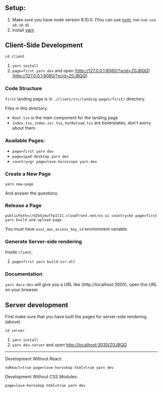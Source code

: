 ## Setup:

1. Make sure you have node version 8.10.0. (You can use [nvm](https://github.com/creationix/nvm), run `nvm use v8.10.0`)
2. Install [yarn](https://yarnpkg.com/en/)

## Client-Side Development

`cd client`

1. `yarn install`
2. `page=first yarn dev` and open [http://127.0.0.1:8080/?xcid=Z0JBQQ](http://127.0.0.1:8080/?xcid=Z0JBQQ)


### Code Structure

`first` landing page is in `./client/src/landing-pages/first/` directory.

Files in this directory:

* `Root.tsx` is the main component for the landing page
* `index.tsx`, `index.ssr.tsx`, `hotReload.tsx` are boilerplates, don't worry about them.

### Available Pages:

* `page=first yarn dev`
* `page=ipad-desktop yarn dev`
* `country=gr page=love-horoscope yarn dev`
  
### Create a New Page

```
yarn new-page
```

And answer the questions.

### Release a Page

```
publicPath=//d2b4jmuffp1l21.cloudfront.net/os-ui country=ke page=first yarn build-and-upload-page
```

You must have `osui_aws_access_key_id` environment variable.

### Generate Server-side rendering

Inside `client`,

1. `page=first yarn build:ssr:all`

### Documentation

`yarn docz:dev` will give you a URL like (http://localhost:3000), open this URL on your browser.

## Server development

First make sure that you have built the pages for server-side rendering. (above) 

`cd server`

1. `yarn install`
2. `yarn dev-server` and open [http://localhost:3030/Z0JBQQ](http://localhost:3030/Z0JBQQ)

----

Development Without React:

```
noReact=true page=love-horoskop html=true yarn dev
```

Development Without CSS Modules:

```
page=love-horoskop html=true yarn dev
```